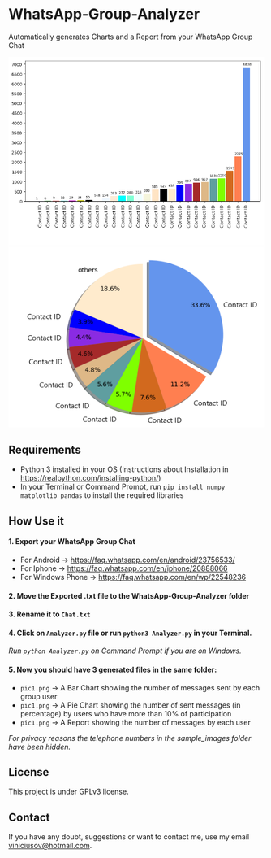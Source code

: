 # WhatsApp-Group-Analyzer
Automatically generates Charts and a Report from your WhatsApp Group Chat

![Example1](https://github.com/viniciusov/WhatsApp-Group-Analyzer/blob/master/sample_images/pic1.png)
![Example2](https://github.com/viniciusov/WhatsApp-Group-Analyzer/blob/master/sample_images/pic2.png)

## Requirements
- Python 3 installed in your OS (Instructions about Installation in https://realpython.com/installing-python/)
- In your Terminal or Command Prompt, run `pip install numpy matplotlib pandas` to install the required libraries

## How Use it

#### 1. Export your WhatsApp Group Chat
- For Android -> https://faq.whatsapp.com/en/android/23756533/
- For Iphone -> https://faq.whatsapp.com/en/iphone/20888066
- For Windows Phone -> https://faq.whatsapp.com/en/wp/22548236

#### 2. Move the Exported .txt file to the WhatsApp-Group-Analyzer folder
  
#### 3. Rename it to `Chat.txt`

#### 4. Click on `Analyzer.py` file or run `python3 Analyzer.py` in your Terminal.
*Run `python Analyzer.py` on Command Prompt if you are on Windows.*

#### 5. Now you should have 3 generated files in the same folder:
- `pic1.png` -> A Bar Chart showing the number of messages sent by each group user
- `pic1.png` -> A Pie Chart showing the number of sent messages (in percentage) by users who have more than 10% of participation
- `pic1.png` -> A Report showing the number of messages by each user

*For privacy reasons the telephone numbers in the sample_images folder have been hidden.*

## License
This project is under GPLv3 license.

## Contact
If you have any doubt, suggestions or want to contact me, use my email viniciusov@hotmail.com.
